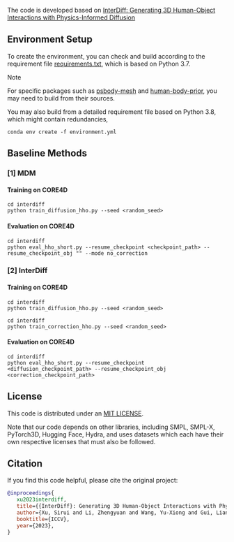 The code is developed based on [InterDiff: Generating 3D Human-Object Interactions with Physics-Informed Diffusion](https://github.com/Sirui-Xu/InterDiff)

## Environment Setup

To create the environment, you can check and build according to the requirement file [requirements.txt](requirements.txt), which is based on Python 3.7. 

> [!NOTE]
> For specific packages such as [psbody-mesh](https://github.com/MPI-IS/mesh.git) and [human-body-prior](https://github.com/nghorbani/human_body_prior.git), you may need to build from their sources.

You may also build from a detailed requirement file based on Python 3.8, which might contain redundancies,
```
conda env create -f environment.yml
```

## Baseline Methods

### [1] MDM

#### Training on CORE4D

```x
cd interdiff
python train_diffusion_hho.py --seed <random_seed>
```

#### Evaluation on CORE4D

```x
cd interdiff
python eval_hho_short.py --resume_checkpoint <checkpoint_path> --resume_checkpoint_obj "" --mode no_correction
```

### [2] InterDiff

#### Training on CORE4D

```x
cd interdiff
python train_diffusion_hho.py --seed <random_seed>

cd interdiff
python train_correction_hho.py --seed <random_seed>
```

#### Evaluation on CORE4D

```x
cd interdiff
python eval_hho_short.py --resume_checkpoint <diffusion_checkpoint_path> --resume_checkpoint_obj <correction_checkpoint_path>
```

## License

This code is distributed under an [MIT LICENSE](LICENSE).

Note that our code depends on other libraries, including SMPL, SMPL-X, PyTorch3D, Hugging Face, Hydra, and uses datasets which each have their own respective licenses that must also be followed.

## Citation

If you find this code helpful, please cite the original project:

```bibtex
@inproceedings{
   xu2023interdiff,
   title={{InterDiff}: Generating 3D Human-Object Interactions with Physics-Informed Diffusion},
   author={Xu, Sirui and Li, Zhengyuan and Wang, Yu-Xiong and Gui, Liang-Yan},
   booktitle={ICCV},
   year={2023},
}
```
